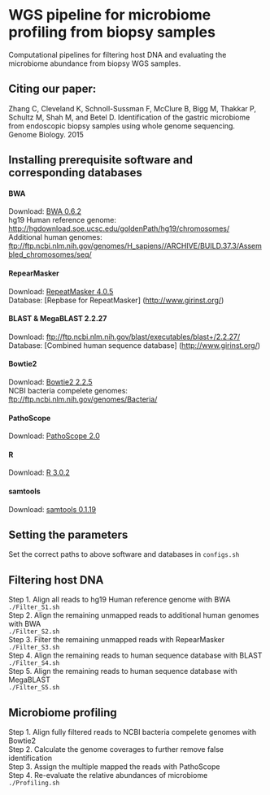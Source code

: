 WGS pipeline for microbiome profiling from biopsy samples
====

Computational pipelines for filtering host DNA and evaluating the microbiome abundance from biopsy WGS samples.

Citing our paper:
---------
Zhang C, Cleveland K, Schnoll-Sussman F, McClure B, Bigg M, Thakkar P, Schultz M, Shah M, and Betel D. Identification of the gastric microbiome from endoscopic biopsy samples using whole genome sequencing. Genome Biology. 2015

Installing prerequisite software and corresponding databases
---------
#### BWA
Download: [BWA 0.6.2](http://sourceforge.net/projects/bio-bwa/files/bwa-0.6.2.tar.bz2/download)  
hg19 Human reference genome: http://hgdownload.soe.ucsc.edu/goldenPath/hg19/chromosomes/  
Additional human genomes: ftp://ftp.ncbi.nlm.nih.gov/genomes/H_sapiens//ARCHIVE/BUILD.37.3/Assembled_chromosomes/seq/  
#### RepearMasker  
Download: [RepeatMasker 4.0.5](http://www.repeatmasker.org/RMDownload.html)  
Database: [Repbase for RepeatMasker] (http://www.girinst.org/)
#### BLAST & MegaBLAST 2.2.27
Download: ftp://ftp.ncbi.nlm.nih.gov/blast/executables/blast+/2.2.27/  
Database: [Combined human sequence database] (http://www.girinst.org/)
#### Bowtie2  
Download: [Bowtie2 2.2.5](http://sourceforge.net/projects/bowtie-bio/files/bowtie2/2.2.5/)  
NCBI bacteria compelete genomes: ftp://ftp.ncbi.nlm.nih.gov/genomes/Bacteria/
#### PathoScope  
Download: [PathoScope 2.0](http://sourceforge.net/projects/pathoscope/)  
#### R 
Download: [R 3.0.2](https://cran.r-project.org/src/base/R-3/R-3.0.2.tar.gz)  
#### samtools 
Download: [samtools 0.1.19](http://sourceforge.net/projects/samtools/files/samtools/0.1.19/) 

Setting the parameters
---------
Set the correct paths to above software and databases in `configs.sh`

Filtering host DNA
---------
Step 1. Align all reads to hg19 Human reference genome with BWA  
`./Filter_S1.sh`  
Step 2. Align the remaining unmapped reads to additional human genomes with BWA  
`./Filter_S2.sh`  
Step 3. Filter the remaining unmapped reads with RepearMasker  
`./Filter_S3.sh`  
Step 4. Align the remaining reads to human sequence database with BLAST  
`./Filter_S4.sh`  
Step 5. Align the remaining reads to human sequence database with MegaBLAST  
`./Filter_S5.sh`  

Microbiome profiling
---------
Step 1. Align fully filtered reads to NCBI bacteria compelete genomes with Bowtie2  
Step 2. Calculate the genome coverages to further remove false identification  
Step 3. Assign the multiple mapped the reads with PathoScope  
Step 4. Re-evaluate the relative abundances of microbiome  
`./Profiling.sh`
